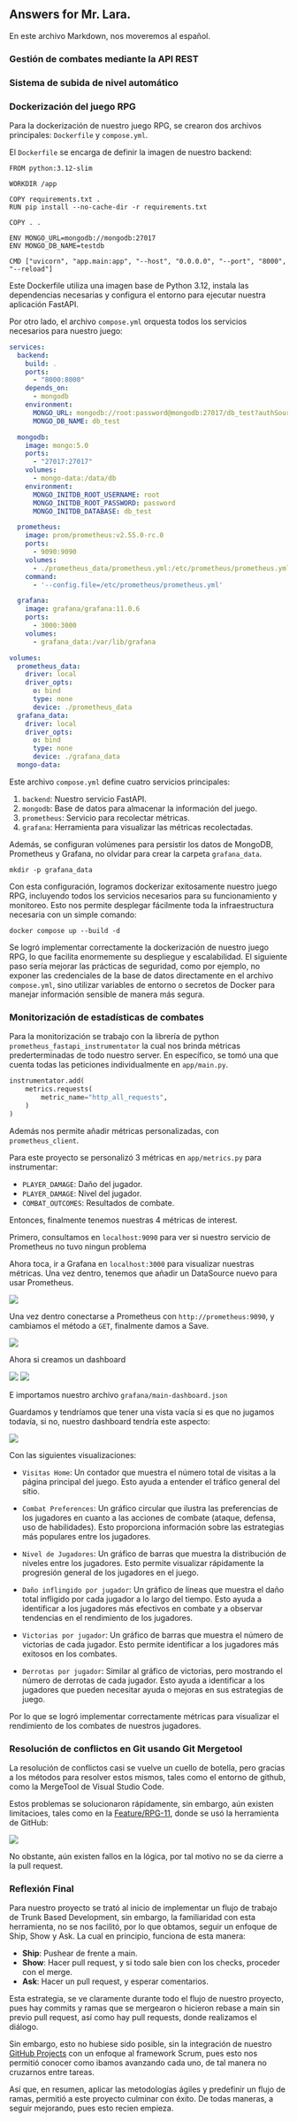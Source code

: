 ## Answers for Mr. Lara.

En este archivo Markdown, nos moveremos al español.

### Gestión de combates mediante la API REST



### Sistema de subida de nivel automático



### Dockerización del juego RPG


Para la dockerización de nuestro juego RPG, se crearon dos archivos principales: `Dockerfile` y `compose.yml`.

El `Dockerfile` se encarga de definir la imagen de nuestro backend:

```Dockerfile:Dockerfile
FROM python:3.12-slim

WORKDIR /app

COPY requirements.txt .
RUN pip install --no-cache-dir -r requirements.txt

COPY . .

ENV MONGO_URL=mongodb://mongodb:27017
ENV MONGO_DB_NAME=testdb

CMD ["uvicorn", "app.main:app", "--host", "0.0.0.0", "--port", "8000", "--reload"]
```

Este Dockerfile utiliza una imagen base de Python 3.12, instala las dependencias necesarias y configura el entorno para ejecutar nuestra aplicación FastAPI.

Por otro lado, el archivo `compose.yml` orquesta todos los servicios necesarios para nuestro juego:

```yaml:compose.yml
services:
  backend:
    build: .
    ports:
      - "8000:8000" 
    depends_on:
      - mongodb 
    environment:
      MONGO_URL: mongodb://root:password@mongodb:27017/db_test?authSource=admin
      MONGO_DB_NAME: db_test

  mongodb:
    image: mongo:5.0
    ports:
      - "27017:27017" 
    volumes:
      - mongo-data:/data/db
    environment:
      MONGO_INITDB_ROOT_USERNAME: root
      MONGO_INITDB_ROOT_PASSWORD: password
      MONGO_INITDB_DATABASE: db_test

  prometheus:
    image: prom/prometheus:v2.55.0-rc.0
    ports:
      - 9090:9090
    volumes:
      - ./prometheus_data/prometheus.yml:/etc/prometheus/prometheus.yml
    command:
      - '--config.file=/etc/prometheus/prometheus.yml'

  grafana:
    image: grafana/grafana:11.0.6
    ports:
      - 3000:3000
    volumes:
      - grafana_data:/var/lib/grafana

volumes:
  prometheus_data:
    driver: local
    driver_opts:
      o: bind
      type: none
      device: ./prometheus_data
  grafana_data:
    driver: local
    driver_opts:
      o: bind
      type: none
      device: ./grafana_data
  mongo-data:
```

Este archivo `compose.yml` define cuatro servicios principales:

1. `backend`: Nuestro servicio FastAPI.
2. `mongodb`: Base de datos para almacenar la información del juego.
3. `prometheus`: Servicio para recolectar métricas.
4. `grafana`: Herramienta para visualizar las métricas recolectadas.

Además, se configuran volúmenes para persistir los datos de MongoDB, Prometheus y Grafana, no olvidar para crear la carpeta `grafana_data`.

```
mkdir -p grafana_data
```

Con esta configuración, logramos dockerizar exitosamente nuestro juego RPG, incluyendo todos los servicios necesarios para su funcionamiento y monitoreo. Esto nos permite desplegar fácilmente toda la infraestructura necesaria con un simple comando:

```
docker compose up --build -d
```

Se logró implementar correctamente la dockerización de nuestro juego RPG, lo que facilita enormemente su despliegue y escalabilidad. El siguiente paso sería mejorar las prácticas de seguridad, como por ejemplo, no exponer las credenciales de la base de datos directamente en el archivo `compose.yml`, sino utilizar variables de entorno o secretos de Docker para manejar información sensible de manera más segura.



### Monitorización de estadísticas de combates

Para la monitorización se trabajo con la librería de python `prometheus_fastapi_instrumentator` la cual nos brinda métricas prederterminadas de todo nuestro server. En específico, se tomó una que cuenta todas las peticiones individualmente en `app/main.py`.

``` Python
instrumentator.add(
    metrics.requests(
        metric_name="http_all_requests",
    )
)
```

Además nos permite añadir métricas personalizadas, con `prometheus_client`.

Para este proyecto se personalizó 3 métricas en `app/metrics.py` para instrumentar:

- `PLAYER_DAMAGE`: Daño del jugador.
- `PLAYER_DAMAGE`: Nivel del jugador.
- `COMBAT_OUTCOMES`: Resultados de combate.

Entonces, finalmente tenemos nuestras 4 métricas de interest.

Primero, consultamos en `localhost:9090` para ver si nuestro servicio de Prometheus no tuvo ningun problema



Ahora toca, ir a Grafana en `localhost:3000` para visualizar nuestras métricas. Una vez dentro, tenemos que añadir un DataSource nuevo para usar Prometheus.

![](https://i.imgur.com/N8sGUuP.png)

Una vez dentro conectarse a Prometheus con `http://prometheus:9090`, y cambiamos el método a `GET`, finalmente damos a Save.

![](https://imgur.com/IfQa9fV.png)

Ahora si creamos un dashboard

![](https://imgur.com/yRqXXc9.png)
![](https://imgur.com/I2HX9QT.png)

E importamos nuestro archivo `grafana/main-dashboard.json`

Guardamos y tendríamos que tener una vista vacía si es que no jugamos todavía, si no, nuestro dashboard tendría este aspecto:

![](https://imgur.com/QDzztLf.png)

Con las siguientes visualizaciones:

- `Visitas Home`: Un contador que muestra el número total de visitas a la página principal del juego. Esto ayuda a entender el tráfico general del sitio.

- `Combat Preferences`: Un gráfico circular que ilustra las preferencias de los jugadores en cuanto a las acciones de combate (ataque, defensa, uso de habilidades). Esto proporciona información sobre las estrategias más populares entre los jugadores.

- `Nivel de Jugadores`: Un gráfico de barras que muestra la distribución de niveles entre los jugadores. Esto permite visualizar rápidamente la progresión general de los jugadores en el juego.

- `Daño inflingido por jugador`: Un gráfico de líneas que muestra el daño total infligido por cada jugador a lo largo del tiempo. Esto ayuda a identificar a los jugadores más efectivos en combate y a observar tendencias en el rendimiento de los jugadores.

- `Victorias por jugador`: Un gráfico de barras que muestra el número de victorias de cada jugador. Esto permite identificar a los jugadores más exitosos en los combates.

- `Derrotas por jugador`: Similar al gráfico de victorias, pero mostrando el número de derrotas de cada jugador. Esto ayuda a identificar a los jugadores que pueden necesitar ayuda o mejoras en sus estrategias de juego.

Por lo que se logró implementar correctamente métricas para visualizar el rendimiento de los combates de nuestros jugadores.


### Resolución de conflictos en Git usando Git Mergetool

La resolución de conflictos casi se vuelve un cuello de botella, pero gracias a los métodos para resolver estos mismos, tales como el entorno de github, como la MergeTool de Visual Studio Code. 

Estos problemas se solucionaron rápidamente, sin embargo, aún existen limitacioes, tales como en la [Feature/RPG-11](https://github.com/A-PachecoT/console-quest-rpg/pull/26), donde se usó la herramienta de GitHub:

![](https://imgur.com/IfJIQc1.png)

No obstante, aún existen fallos en la lógica, por tal motivo no se da cierre a la pull request.

### Reflexión Final

Para nuestro proyecto se trató al inicio de implementar un flujo de trabajo de Trunk Based Development, sin embargo, la familiaridad con esta herramienta, no se nos facilitó, por lo que obtamos, seguir un enfoque de Ship, Show y Ask. La cual en principio, funciona de esta manera:

- **Ship**: Pushear de frente a main.
- **Show**: Hacer pull request, y si todo sale bien con los checks, proceder con el merge.
- **Ask**: Hacer un pull request, y esperar comentarios.

Esta estrategia, se ve claramente durante todo el flujo de nuestro proyecto, pues hay commits y ramas que se mergearon o hicieron rebase a main sin previo pull request, así como hay pull requests, donde realizamos el diálogo. 

Sin embargo, esto no hubiese sido posible, sin la integración de nuestro [GitHub Projects](https://github.com/users/A-PachecoT/projects/2/views/1) con un enfoque al framework Scrum, pues esto nos permitió conocer como ibamos avanzando cada uno, de tal manera no cruzarnos entre tareas.

Así que, en resumen, aplicar las metodologías ágiles y predefinir un flujo de ramas, permitió a este proyecto culminar con éxito. De todas maneras, a seguir mejorando, pues esto recien empieza.
